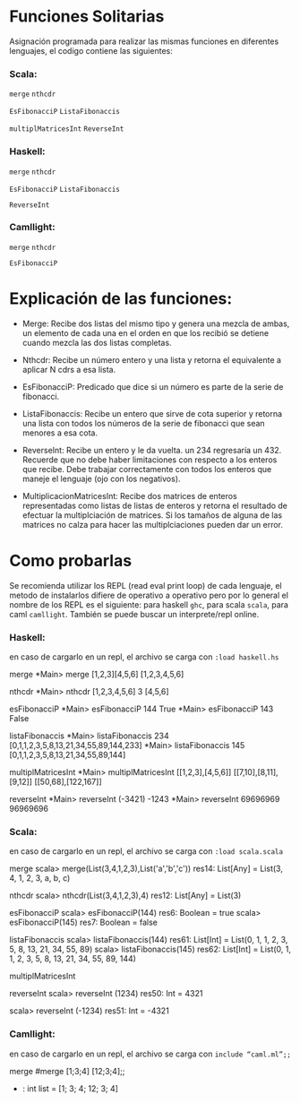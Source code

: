 # Funciones Solitarias

Asignación programada para realizar las mismas funciones en diferentes lenguajes, el codigo contiene las siguientes:

### Scala:

`merge`
`nthcdr`

`EsFibonacciP`
`ListaFibonaccis`

`multiplMatricesInt`
`ReverseInt`

### Haskell:

`merge`
`nthcdr`

`EsFibonacciP`
`ListaFibonaccis`

`ReverseInt`

### Camllight:

`merge`
`nthcdr`

`EsFibonacciP`

# Explicación de las funciones:

* Merge:
Recibe dos listas del mismo tipo y genera una mezcla de ambas, un elemento de cada una en el orden en que los recibió se detiene cuando mezcla las dos listas completas.

* Nthcdr:
Recibe un número entero y una lista y retorna el equivalente a aplicar N cdrs a esa lista.

* EsFibonacciP:
Predicado que dice si un número es parte de la serie de fibonacci.

* ListaFibonaccis:
Recibe un entero que sirve de cota superior y retorna una lista con todos los números de la serie de fibonacci que sean menores a esa cota.

* ReverseInt:
Recibe un entero y le da vuelta. un 234 regresaría un 432. Recuerde que no debe haber limitaciones con respecto a los enteros que recibe. Debe trabajar correctamente con todos los enteros que maneje el lenguaje (ojo con los negativos).

* MultiplicacionMatricesInt:
Recibe dos matrices de enteros representadas como listas de listas de enteros y retorna el resultado de efectuar la multiplciación de matrices. Si los tamaños de alguna de las matrices no calza para hacer las multiplciaciones pueden dar un error.

# Como probarlas
Se recomienda utilizar los REPL (read eval print loop) de cada lenguaje, el metodo de instalarlos difiere de operativo a operativo pero por lo general el nombre de los REPL es el siguiente: para haskell `ghc`, para scala `scala`, para caml `camllight`. También se puede buscar un interprete/repl online.

### Haskell:
en caso de cargarlo en un repl, el archivo se carga con `:load haskell.hs`

merge
*Main> merge [1,2,3][4,5,6]
[1,2,3,4,5,6]

nthcdr
*Main> nthcdr [1,2,3,4,5,6] 3
[4,5,6]

esFibonacciP
*Main> esFibonacciP 144
True
*Main> esFibonacciP 143
False

listaFibonaccis
*Main> listaFibonaccis 234
[0,1,1,2,3,5,8,13,21,34,55,89,144,233]
*Main> listaFibonaccis 145
[0,1,1,2,3,5,8,13,21,34,55,89,144]

multiplMatricesInt
*Main> multiplMatricesInt [[1,2,3],[4,5,6]] [[7,10],[8,11],[9,12]]
[[50,68],[122,167]]


reverseInt
*Main> reverseInt (-3421)
-1243
*Main> reverseInt 69696969
96969696


### Scala:
en caso de cargarlo en un repl, el archivo se carga con `:load scala.scala`

merge
scala> merge(List(3,4,1,2,3),List('a','b','c'))
res14: List[Any] = List(3, 4, 1, 2, 3, a, b, c)

nthcdr
scala> nthcdr(List(3,4,1,2,3),4)
res12: List[Any] = List(3)

esFibonacciP
scala> esFibonacciP(144)
res6: Boolean = true
scala> esFibonacciP(145)
res7: Boolean = false

listaFibonaccis
scala> listaFibonaccis(144)
res61: List[Int] = List(0, 1, 1, 2, 3, 5, 8, 13, 21, 34, 55, 89)
scala> listaFibonaccis(145)
res62: List[Int] = List(0, 1, 1, 2, 3, 5, 8, 13, 21, 34, 55, 89, 144)

multiplMatricesInt

reverseInt
scala> reverseInt (1234)
res50: Int = 4321

scala> reverseInt (-1234)
res51: Int = -4321

### Camllight:
en caso de cargarlo en un repl, el archivo se carga con `include “caml.ml”;;`

merge
#merge [1;3;4] [12;3;4];;
- : int list = [1; 3; 4; 12; 3; 4]


